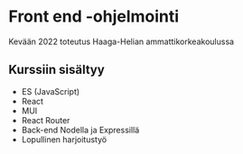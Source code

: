 # Front end -ohjelmointi
Kevään 2022 toteutus Haaga-Helian ammattikorkeakoulussa

## Kurssiin sisältyy

- ES (JavaScript)
- React
- MUI
- React Router
- Back-end Nodella ja Expressillä
- Lopullinen harjoitustyö